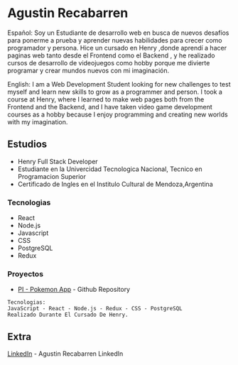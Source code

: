 # Agustin Recabarren

Español:
Soy un Estudiante de desarrollo web en busca de nuevos desafíos para ponerme a prueba y aprender nuevas habilidades para crecer como programador y persona. Hice un cursado en Henry ,donde aprendí a hacer paginas web tanto desde el Frontend como el Backend , y he realizado cursos de desarrollo de videojuegos como hobby porque me divierte programar y crear mundos nuevos con mi imaginación.

English:
I am a Web Development Student looking for new challenges to test myself and learn new skills to grow as a programmer and person. I took a course at Henry, where I learned to make web pages both from the Frontend and the Backend, and I have taken video game development courses as a hobby because I enjoy programming and creating new worlds with my imagination.

## Estudios
 * Henry Full Stack Developer
 * Estudiante en la Univercidad Tecnologica Nacional, Tecnico en Programacion Superior
 * Certificado de Ingles en el Institulo Cultural de Mendoza,Argentina

### Tecnologias

* React 
* Node.js 
* Javascript 
* CSS 
* PostgreSQL 
* Redux

### Proyectos

* [PI - Pokemon App](https://github.com/AgusReka/PI-Pokemon-main) - Github Repository
```
Tecnologias:
JavaScript - React - Node.js - Redux - CSS - PostgreSQL
Realizado Durante El Cursado De Henry.
```
## Extra

[LinkedIn](https://www.linkedin.com/in/agustin-recabarren-b163a1237/) - Agustin Recabarren LinkedIn

